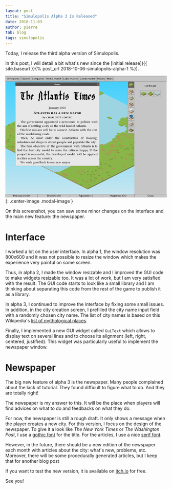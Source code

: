 ```yaml
---
layout: post
title: "Simulopolis Alpha 3 Is Released"
date: 2018-11-03
author: pierre
tab: blog
tags: simulopolis
---
```


Today, I release the third alpha version of Simulopolis.

In this post, I will detail a bit what's new since the [initial release]({{ site.baseurl }}{% post_url 2018-10-06-simulopolis-alpha-1 %}).

![Cover](/media/img/simulopolis-alpha-3/newspaper.png){: .center-image .modal-image }

On this screenshot, you can saw some minor changes on the interface and the main new feature: the newspaper.

<!--more-->

# Interface

I worked a lot on the user interface. In alpha 1, the window resolution was 800x600 and it was not possible to resize the window which makes the experience very painful on some screen.

Thus, in alpha 2, I made the window resizable and I improved the GUI code to make widgets resizable too. It was a lot of work, but I am very satisfied with the result. The GUI code starts to look like a small library and I am thinking about separating this code from the rest of the game to publish it as a library.

In alpha 3, I continued to improve the interface by fixing some small issues. In addition, in the city creation screen, I prefilled the city name input field with a randomly chosen city name. The list of city names is based on this Wikipedia's [list of mythological places](https://en.wikipedia.org/wiki/List_of_mythological_places).

Finally, I implemented a new GUI widget called `GuiText` which allows to display text on several lines and to choose its alignment (left, right, centered, justified). This widget was particularly useful to implement the newspaper window.

# Newspaper

The big new feature of alpha 3 is the newspaper. Many people complained about the lack of tutorial. They found difficult to figure what to do. And they are totally right!

The newspaper is my answer to this. It will be the place when players will find advices on what to do and feedbacks on what they do.

For now, the newspaper is still a rough draft. It only shows a message when the player creates a new city. For this version, I focus on the design of the newspaper. To give it a look like *The New York Times* or *The Washington Post*, I use a [gothic font](https://www.dafont.com/julia-black.font) for the title. For the articles, I use a nice [serif font](https://www.dafont.com/linux-libertine.font).

However, in the future, there should be a new edition of the newspaper each month with articles about the city: what's new, problems, etc.  Moreover, there will be some procedurally generated articles, but I keep that for another blog post

If you want to test the new version, it is available on [itch.io](https://pvigier.itch.io/simulopolis) for free.

See you!

